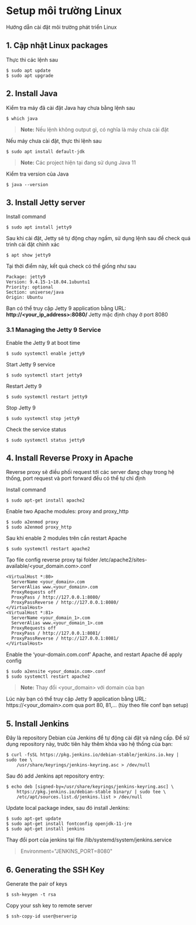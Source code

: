# Setup môi trường Linux
Hướng dẫn cài đặt môi trường phát triển Linux

## 1. Cập nhật Linux packages
Thực thi các lệnh sau
```
$ sudo apt update
$ sudo apt upgrade
```

## 2. Install Java
Kiểm tra máy đã cài đặt Java hay chưa bằng lệnh sau
```
$ which java
```
> **Note:** Nếu lệnh không output gì, có nghĩa là máy chưa cài đặt

Nếu máy chưa cài đặt, thực thi lệnh sau
```
$ sudo apt install default-jdk
```
> **Note:** Các project hiện tại đang sử dụng Java 11 

Kiểm tra version của Java
```
$ java --version
```

## 3. Install Jetty server
Install command
```
$ sudo apt install jetty9
```

Sau khi cài đặt, Jetty sẽ tự động chạy ngầm, sử dụng lệnh sau để check quá trình cài đặt chính xác
```
$ apt show jetty9
```

Tại thời điểm này, kết quả check có thể giống như sau
```
Package: jetty9
Version: 9.4.15-1~18.04.1ubuntu1
Priority: optional
Section: universe/java
Origin: Ubuntu
```
Bạn có thể truy cập Jetty 9 application bằng URL: **http://<your_ip_address>:8080/**
Jetty mặc định chạy ở port 8080

### 3.1 Managing the Jetty 9 Service
Enable the Jetty 9 at boot time
```
$ sudo systemctl enable jetty9
```

Start Jetty 9 service
```
$ sudo systemctl start jetty9
```

Restart Jetty 9
```
$ sudo systemctl restart jetty9
```

Stop Jetty 9
```
$ sudo systemctl stop jetty9
```

Check the service status
```
$ sudo systemctl status jetty9
```

## 4. Install Reverse Proxy in Apache
Reverse proxy sẽ điều phối request tới các server đang chạy trong hệ thống, port request và port forward đều có thể tự chỉ định

Install commanđ
```
$ sudo apt-get install apache2
```

Enable two Apache modules: proxy and proxy_http
```
$ sudo a2enmod proxy
$ sudo a2enmod proxy_http
```

Sau khi enable 2 modules trên cần restart Apache
```
$ sudo systemctl restart apache2
```

Tạo file config reverse proxy tại folder /etc/apache2/sites-available/<your_domain.com>.conf
```
<VirtualHost *:80>
  ServerName <your_domain>.com
  ServerAlias www.<your_domain>.com
  ProxyRequests off
  ProxyPass / http://127.0.0.1:8080/
  ProxyPassReverse / http://127.0.0.1:8080/
</VirtualHost>
<VirtualHost *:81>
  ServerName <your_domain_1>.com
  ServerAlias www.<your_domain_1>.com
  ProxyRequests off
  ProxyPass / http://127.0.0.1:8081/
  ProxyPassReverse / http://127.0.0.1:8081/
</VirtualHost>
```

Enable the ‘your-domain.com.conf’ Apache, and restart Apache để apply config
```
$ sudo a2ensite <your_domain.com>.conf
$ sudo systemctl restart apache2
```
> **Note:** Thay đổi <your_domain> với domain của bạn

Lúc này bạn có thể truy cập Jetty 9 application bằng URL: https://<your_domain>.com qua port 80, 81,... (tùy theo file conf bạn setup)

## 5. Install Jenkins
Đây là repository Debian của Jenkins để tự động cài đặt và nâng cấp. Để sử dụng repository này, trước tiên hãy thêm khóa vào hệ thống của bạn:
```
$ curl -fsSL https://pkg.jenkins.io/debian-stable/jenkins.io.key | sudo tee \
    /usr/share/keyrings/jenkins-keyring.asc > /dev/null
```

Sau đó add Jenkins apt repository entry:
```
$ echo deb [signed-by=/usr/share/keyrings/jenkins-keyring.asc] \
    https://pkg.jenkins.io/debian-stable binary/ | sudo tee \
    /etc/apt/sources.list.d/jenkins.list > /dev/null
```

Update local package index, sau đó install Jenkins:
```
$ sudo apt-get update
$ sudo apt-get install fontconfig openjdk-11-jre
$ sudo apt-get install jenkins
```

Thay đổi port của jenkins tại file /lib/systemd/system/jenkins.service
> Environment="JENKINS_PORT=8080"

## 6. Generating the SSH Key
Generate the pair of keys
```
$ ssh-keygen -t rsa
```

Copy your ssh key to remote server
```
$ ssh-copy-id user@serverip
```
